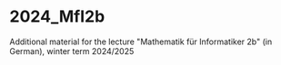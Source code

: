 # 2024_MfI2b
Additional material for the lecture "Mathematik für Informatiker 2b" (in German), winter term 2024/2025
